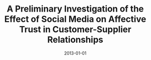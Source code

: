 ---
title: "A Preliminary Investigation of the Effect of Social Media on Affective Trust in Customer-Supplier Relationships"
collection: publications
category: conferences
permalink: /publication/2013-01-01-A-Preliminary-Investigation-of-the-Effect-of-Social-Media-on-Affective-Trust-in-Customer-Supplier-Relationships
date: 2013-01-01
venue: 'In Proc. of 2013 Humaine Association Conference on Affective Computing and Intelligent Interaction, ACII 2013, Geneva, Switzerland, September 2-5, 2013'
paperurl: 'https://doi.org/10.1109/ACII.2013.11'
citation: ' Fabio Calefato,  Filippo Lanubile,  Nicole Novielli, &quot;A Preliminary Investigation of the Effect of Social Media on Affective Trust in Customer-Supplier Relationships.&quot; <i>In Proc. of 2013 Humaine Association Conference on Affective Computing and Intelligent Interaction, ACII 2013, Geneva, Switzerland, September 2-5, 2013</i>, 2013. DOI: <a href="https://doi.org/10.1109/ACII.2013.11">10.1109/ACII.2013.11</a>.'
doi: 10.1109/ACII.2013.11'
---
